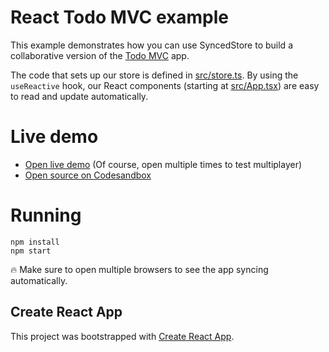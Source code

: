 # React Todo MVC example

This example demonstrates how you can use SyncedStore to build a collaborative version of the [Todo MVC](http://todomvc.com) app.

The code that sets up our store is defined in [src/store.ts](src/store.ts). By using the `useReactive` hook, our React components (starting at [src/App.tsx](src/App.tsx)) are easy to read and update automatically.

# Live demo

- [Open live demo](https://sm8tt.csb.app/) (Of course, open multiple times to test multiplayer)
- [Open source on Codesandbox](https://codesandbox.io/s/todo-react-sm8tt)

# Running

    npm install
    npm start

🔥 Make sure to open multiple browsers to see the app syncing automatically.

## Create React App

This project was bootstrapped with [Create React App](https://github.com/facebook/create-react-app).
